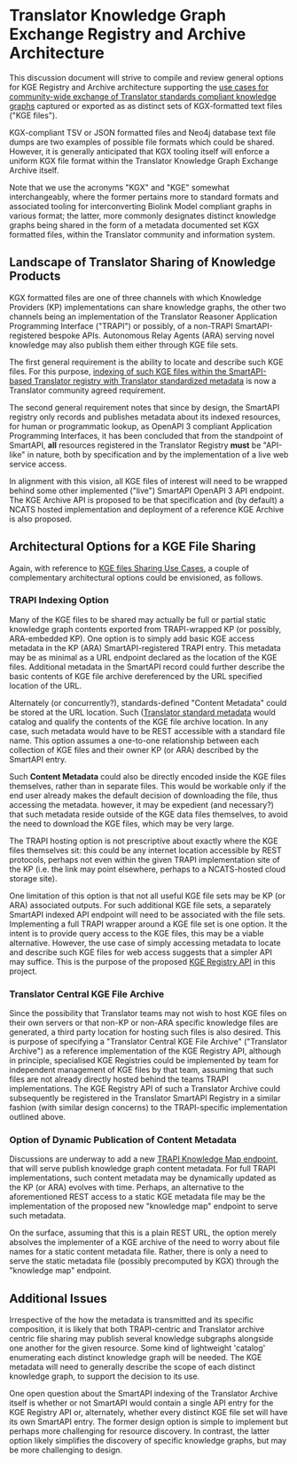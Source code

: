 # Translator Knowledge Graph Exchange Registry and Archive Architecture

This discussion document will strive to compile and review general options for KGE Registry and Archive architecture supporting the 
[use cases for community-wide exchange of Translator standards compliant knowledge graphs](https://github.com/NCATSTranslator/Knowledge_Graph_Exchange_Registry/blob/master/KGE_USE_CASES.md) captured or exported as as distinct sets of KGX-formatted text files ("KGE files"). 

KGX-compliant TSV or JSON formatted files and Neo4j database text file dumps are two examples of possible file formats which could be shared. However, it is generally anticipated that KGX tooling itself will enforce a uniform KGX file format within the Translator Knowledge Graph Exchange Archive itself. 

Note that we use the acronyms "KGX" and "KGE" somewhat interchangeably, where the former pertains more to standard formats and associated tooling for interconverting Biolink Model compliant graphs in various format; the latter, more commonly designates distinct knowledge graphs being shared in the form of a metadata documented set KGX formatted files, within the Translator community and information system.
 
## Landscape of Translator Sharing of Knowledge Products

KGX formatted files are one of three channels with which Knowledge Providers (KP) implementations can share knowledge graphs, the other two channels being an implementation of the Translator Reasoner Application Programming Interface ("TRAPI") or possibly, of a non-TRAPI SmartAPI-registered bespoke APIs.  Autonomous Relay Agents (ARA) serving novel knowledge may also publish them either through KGE file sets.

The first general requirement is the ability to locate and describe such KGE files. For this purpose, [indexing of such KGE files within the SmartAPI-based Translator registry with Translator standardized metadata](https://github.com/NCATSTranslator/TranslatorArchitecture) is now a Translator community agreed requirement.

The second general requirement notes that since by design, the SmartAPI registry only records and publishes metadata about its indexed resources, for human or programmatic lookup, as OpenAPI 3 compliant Application Programming Interfaces, it has been concluded that from the standpoint of SmartAPI, **all** resources registered in the Translator Registry **must** be "API-like" in nature, both by specification and by the implementation of a live web service access.  

In alignment with this vision, all KGE files of interest will need to be wrapped behind some other implemented ("live") SmartAPI OpenAPI 3 API endpoint.  The KGE Archive API is proposed to be that specification and (by default) a NCATS hosted implementation and deployment of a reference KGE Archive is also proposed.

## Architectural Options for a KGE File Sharing

Again, with reference to [KGE files Sharing Use Cases](https://github.com/NCATSTranslator/Knowledge_Graph_Exchange_Registry/blob/master/KGE_USE_CASES.md), 
a couple of complementary architectural options could be envisioned, as follows.

### TRAPI Indexing Option

Many of the KGE files to be shared may actually be full or partial static knowledge graph contents exported from TRAPI-wrapped KP (or possibly, ARA-embedded KP). One option is to simply add basic KGE access metadata in the KP (ARA) SmartAPI-registered TRAPI entry. This metadata may be as minimal as a URL endpoint declared as the location of the KGE files. Additional metadata in the SmartAPI record could further describe the basic contents of KGE file archive dereferenced by the URL specified location of the URL. 

Alternately (or concurrently?), standards-defined "Content Metadata" could be stored at the URL location. Such ([Translator standard metadata](https://github.com/NCATSTranslator/TranslatorArchitecture/blob/master/RegistryMetadata.md) would catalog and qualify the contents of the KGE file archive location. In any case, such metadata would have to be REST accessible with a standard file name.  This option assumes a one-to-one relationship between each collection of KGE files and their owner KP (or ARA) described by the SmartAPI entry.

Such **Content Metadata** could also be directly encoded inside the KGE files themselves, rather than in separate files. This would be workable only if the end user already makes the default decision of downloading the file, thus accessing the metadata. however, it may be expedient (and necessary?) that such metadata reside outside of the KGE data files themselves, to avoid the need to download the KGE files, which may be very large.

The TRAPI hosting option is not prescriptive about exactly where the KGE files themselves sit: this could be any internet location accessible by REST protocols, perhaps not even within the given TRAPI implementation site of the KP (i.e. the link may point elsewhere, perhaps to a NCATS-hosted cloud storage site).

One limitation of this option is that not all useful KGE file sets may be KP (or ARA) associated outputs. For such additional KGE file sets, a separately SmartAPI indexed API endpoint will need to be associated with the file sets. Implementing a full TRAPI wrapper around a KGE file set is one option. It the intent is to provide query access to the KGE files, this may be a viable alternative. However, the use case of simply accessing metadata to locate and describe such KGE files for web access suggests that a simpler API may suffice. This is the purpose of the proposed [KGE Registry API](https://github.com/NCATSTranslator/Knowledge_Graph_Exchange_Registry/blob/master/api/kgerapi.yaml) in this project.

### Translator Central KGE File Archive

Since the possibility that Translator teams may not wish to host KGE files on their own servers or that non-KP or non-ARA specific knowledge files are generated, a third party location for hosting such files is also desired. This is purpose of specifying a "Translator Central KGE File Archive" ("Translator Archive") as a reference implementation of the KGE Registry API, although in principle, specialised KGE Registries could be implemented by team for independent management of KGE files by that team, assuming that such files are not already directly hosted behind the teams TRAPI implementations. The KGE Registry API of such a Translator Archive could subsequently be registered in the Translator SmartAPI Registry in a  similar fashion (with similar design concerns) to the TRAPI-specific implementation outlined above.

### Option of Dynamic Publication of Content Metadata

Discussions are underway to add a new [TRAPI Knowledge Map endpoint](https://github.com/NCATSTranslator/ReasonerAPI/pull/171/files), that will serve publish knowledge graph content metadata. For full TRAPI implementations, such content metadata may be dynamically updated as the KP (or ARA) evolves with time.  Perhaps, an alternative to the aforementioned REST access to a static KGE metadata file may be the implementation of the proposed new "knowledge map" endpoint to serve such metadata.

On the surface, assuming that this is a plain REST URL, the option merely absolves the implementer of a KGE archive of the need to worry about file names for a static content metadata file. Rather, there is only a need to serve the static metadata file (possibly precomputed by KGX) through the "knowledge map" endpoint.

## Additional Issues

Irrespective of the how the metadata is transmitted and its specific composition, it is likely that both TRAPI-centric and Translator archive centric file sharing may publish several knowledge subgraphs alongside one another for the given resource. Some kind of lightweight 'catalog' enumerating each distinct knowledge graph will be needed. The KGE metadata will need to generally describe the scope of each distinct knowledge graph, to support the decision to its use.

One open question about the SmartAPI indexing of the Translator Archive itself is whether or not SmartAPI would contain a single API entry for the KGE Registry API or, alternately, whether every distinct KGE file set will have its own SmartAPI entry.  The former design option is simple to implement but perhaps more challenging for resource discovery. In contrast, the latter option likely simplifies the discovery of specific knowledge graphs, but may be more challenging to design.
